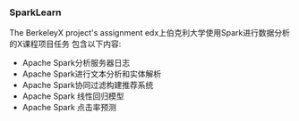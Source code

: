### SparkLearn
The BerkeleyX project's assignment
edx上伯克利大学使用Spark进行数据分析的X课程项目任务
包含以下内容:

* Apache Spark分析服务器日志
* Apache Spark进行文本分析和实体解析
* Apache Spark协同过滤构建推荐系统
* Apache Spark 线性回归模型
* Apache Spark 点击率预测
